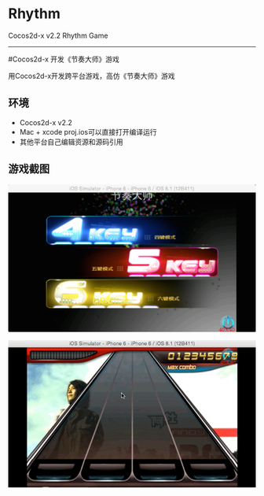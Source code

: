# Rhythm

Cocos2d-x v2.2 Rhythm Game

---

#Cocos2d-x 开发《节奏大师》游戏

用Cocos2d-x开发跨平台游戏，高仿《节奏大师》游戏

## 环境

* Cocos2d-x v2.2
* Mac + xcode proj.ios可以直接打开编译运行
* 其他平台自己编辑资源和源码引用

## 游戏截图

![](./1.png)

![](./2.gif)